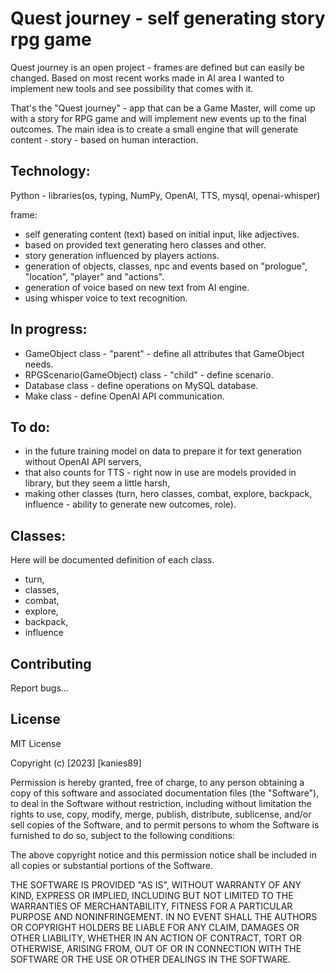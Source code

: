 # Quest journey - self generating story rpg game

Quest journey is an open project - frames are defined but can easily be changed. Based on most recent works made in AI area I wanted to implement new tools and see possibility that comes with it.

That's the "Quest journey" - app that can be a Game Master, will come up with a story for RPG game and will implement new events up to the final outcomes. The main idea is to create a small engine that will generate content - story - based on human interaction.

## Technology:

Python - libraries(os, typing, NumPy, OpenAI, TTS, mysql, openai-whisper)

frame:
- self generating content (text) based on initial input, like adjectives.
- based on provided text generating hero classes and other.
- story generation influenced by players actions.
- generation of objects, classes, npc and events based on "prologue", "location", "player" and "actions".
- generation of voice based on new text from AI engine.
- using whisper voice to text recognition.

## In progress:

- GameObject class - "parent" - define all attributes that GameObject needs.
- RPGScenario(GameObject) class - "child" - define scenario.
- Database class - define operations on MySQL database.
- Make class - define OpenAI API communication.

## To do:

- in the future training model on data to prepare it for text generation without OpenAI API servers,
- that also counts for TTS - right now in use are models provided in library, but they seem a little harsh,
- making other classes (turn, hero classes, combat, explore, backpack, influence - ability to generate new outcomes, role).

## Classes:

Here will be documented definition of each class.

- turn,
- classes,
- combat,
- explore,
- backpack,
- influence

## Contributing

Report bugs...

## License

MIT License

Copyright (c) [2023] [kanies89]

Permission is hereby granted, free of charge, to any person obtaining a copy of this software and associated documentation files (the "Software"), to deal in the Software without restriction, including without limitation the rights to use, copy, modify, merge, publish, distribute, sublicense, and/or sell copies of the Software, and to permit persons to whom the Software is furnished to do so, subject to the following conditions:

The above copyright notice and this permission notice shall be included in all copies or substantial portions of the Software.

THE SOFTWARE IS PROVIDED "AS IS", WITHOUT WARRANTY OF ANY KIND, EXPRESS OR IMPLIED, INCLUDING BUT NOT LIMITED TO THE WARRANTIES OF MERCHANTABILITY, FITNESS FOR A PARTICULAR PURPOSE AND NONINFRINGEMENT. IN NO EVENT SHALL THE AUTHORS OR COPYRIGHT HOLDERS BE LIABLE FOR ANY CLAIM, DAMAGES OR OTHER LIABILITY, WHETHER IN AN ACTION OF CONTRACT, TORT OR OTHERWISE, ARISING FROM, OUT OF OR IN CONNECTION WITH THE SOFTWARE OR THE USE OR OTHER DEALINGS IN THE SOFTWARE.



